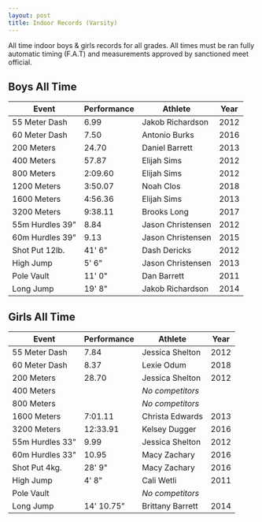```yaml
---
layout: post
title: Indoor Records (Varsity)
---
```

All time indoor boys & girls records for all grades. All times must be ran fully automatic timing (F.A.T) and measurements approved by sanctioned meet official.

## Boys All Time

| Event           | Performance | Athlete           | Year |
| --------------- | ----------- | ----------------- | ---- |
| 55 Meter Dash   | 6.99        | Jakob Richardson     | 2012 |
| 60 Meter Dash   | 7.50        | Antonio Burks      | 2016 |
| 200 Meters      | 24.70       | Daniel Barrett     | 2013 |
| 400 Meters      | 57.87     | Elijah Sims      | 2012 |
| 800 Meters      | 2:09.60     | Elijah Sims      | 2012 |
| 1200 Meters      | 3:50.07     | Noah Clos      | 2018 |
| 1600 Meters     | 4:56.36     | Elijah Sims      | 2013 |
| 3200 Meters     | 9:38.11    | Brooks Long       | 2017 |
| 55m Hurdles 39" | 8.84       | Jason Christensen   | 2012 |
| 60m Hurdles 39" | 9.13       | Jason Christensen   | 2015 |
| Shot Put 12lb.  | 41' 6"      | Dash Dericks     | 2012 |
| High Jump       | 5' 6"       | Jason Christensen | 2013 |
| Pole Vault      | 11' 0"       | Dan Barrett       | 2011 |
| Long Jump       | 19' 8"      | Jakob Richardson       | 2014 |

## Girls All Time

| Event           | Performance | Athlete          | Year |
| --------------- | ----------- | ---------------- | ---- |
| 55 Meter Dash   | 7.84        | Jessica Shelton  | 2012 |
| 60 Meter Dash   | 8.37        | Lexie Odum     | 2018 |
| 200 Meters      | 28.70       | Jessica Shelton | 2012 |
| 400 Meters      |      | _No competitors_      |  |
| 800 Meters      |             | _No competitors_ |      |
| 1600 Meters     | 7:01.11       | Christa Edwards |   2013   |
| 3200 Meters     | 12:33.91    | Kelsey Dugger    | 2016 |
| 55m Hurdles 33" | 9.99        | Jessica Shelton  | 2012 |
| 60m Hurdles 33" | 10.95       | Macy Zachary     | 2016 |
| Shot Put 4kg.   | 28' 9"     | Macy Zachary       | 2016 |
| High Jump       | 4' 8"       | Cali Wetli       | 2011 |
| Pole Vault      |        | _No competitors_     |  |
| Long Jump       | 14' 10.75"      | Brittany Barrett     | 2014 |
